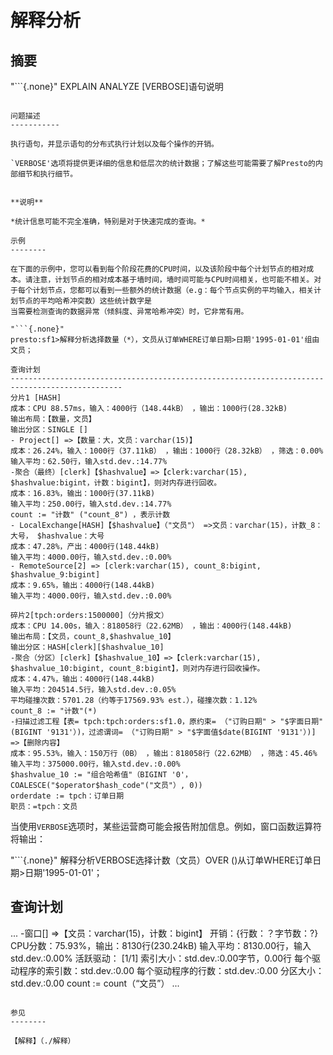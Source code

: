 解释分析
===============

摘要
--------

"```{.none}"
EXPLAIN ANALYZE [VERBOSE]语句说明
```

问题描述
-----------

执行语句，并显示语句的分布式执行计划以及每个操作的开销。

`VERBOSE'选项将提供更详细的信息和低层次的统计数据；了解这些可能需要了解Presto的内部细节和执行细节。


**说明**

*统计信息可能不完全准确，特别是对于快速完成的查询。*

示例
--------

在下面的示例中，您可以看到每个阶段花费的CPU时间，以及该阶段中每个计划节点的相对成本。请注意，计划节点的相对成本基于墙时间，墙时间可能与CPU时间相关，也可能不相关。对于每个计划节点，您都可以看到一些额外的统计数据（e.g：每个节点实例的平均输入，相关计划节点的平均哈希冲突数）这些统计数字是
当需要检测查询的数据异常（倾斜度、异常哈希冲突）时，它非常有用。

"```{.none}"
presto:sf1>解释分析选择数量（*），文员从订单WHERE订单日期>日期'1995-01-01'组由文员；

查询计划
-----------------------------------------------------------------------------------------------
分片1 [HASH]
成本：CPU 88.57ms，输入：4000行（148.44kB） ，输出：1000行(28.32kB)
输出布局：【数量，文员】
输出分区：SINGLE []
- Project[] =>【数量：大，文员：varchar(15)】
成本：26.24%，输入：1000行（37.11kB） ，输出：1000行（28.32kB） ，筛选：0.00%
输入平均：62.50行，输入std.dev.:14.77%
-聚合（最终）[clerk]【$hashvalue】=>【clerk:varchar(15), $hashvalue:bigint，计数：bigint】，则对内存进行回收。
成本：16.83%，输出：1000行(37.11kB)
输入平均：250.00行，输入std.dev.:14.77%
count := "计数" ("count_8") ，表示计数
- LocalExchange[HASH]【$hashvalue】（"文员"） =>文员：varchar(15)，计数_8：大号， $hashvalue：大号
成本：47.28%，产出：4000行(148.44kB)
输入平均：4000.00行，输入std.dev.:0.00%
- RemoteSource[2] => [clerk:varchar(15), count_8:bigint, $hashvalue_9:bigint]
成本：9.65%，输出：4000行(148.44kB)
输入平均：4000.00行，输入std.dev.:0.00%

碎片2[tpch:orders:1500000]（分片报文）
成本：CPU 14.00s，输入：818058行（22.62MB） ，输出：4000行(148.44kB)
输出布局：【文员，count_8,$hashvalue_10】
输出分区：HASH[clerk][$hashvalue_10]
-聚合（分区）[clerk]【$hashvalue_10】=>【clerk:varchar(15), $hashvalue_10:bigint, count_8:bigint】，则对内存进行回收操作。
成本：4.47%，输出：4000行(148.44kB)
输入平均：204514.5行，输入std.dev.:0.05%
平均碰撞次数：5701.28（约等于17569.93% est.），碰撞次数：1.12%
count_8 := "计数"(*)
-扫描过滤工程【表= tpch:tpch:orders:sf1.0，原约束= （"订购日期" > "$字面日期"(BIGINT '9131'）)，过滤谓词= （"订购日期" > "$字面值$date(BIGINT '9131'）)] =>【删除内容】
成本：95.53%，输入：150万行（0B） ，输出：818058行（22.62MB） ，筛选：45.46%
输入平均：375000.00行，输入std.dev.:0.00%
$hashvalue_10 := "组合哈希值"（BIGINT '0'， COALESCE("$operator$hash_code"("文员"）, 0))
orderdate := tpch：订单日期
职员：=tpch：文员
```

当使用`VERBOSE`选项时，某些运营商可能会报告附加信息。例如，窗口函数运算符将输出：

"```{.none}"
解释分析VERBOSE选择计数（文员）OVER ()从订单WHERE订单日期>日期'1995-01-01'；

查询计划
-----------------------------------------------------------------------------------------------
...
-窗口[] =>【文员：varchar(15)，计数：bigint】
开销：{行数：？字节数：?}
CPU分数：75.93%，输出：8130行(230.24kB)
输入平均：8130.00行，输入std.dev.:0.00%
活跃驱动： [1/1]
索引大小：std.dev.:0.00字节，0.00行
每个驱动程序的索引数：std.dev.:0.00
每个驱动程序的行数：std.dev.:0.00
分区大小：std.dev.:0.00
count := count（“文员”）
...
```

参见
--------

【解释】（./解释）
